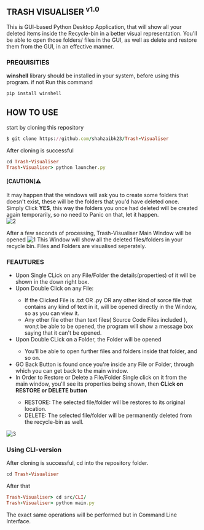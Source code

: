 ## TRASH VISUALISER <sup>v1.0</sup>
This is GUI-based Python Desktop Application, that will show all your deleted items inside the Recycle-bin in a better visual representation. You'll be able to open those folders/ files in the GUI, as well as delete and restore them from the GUI, in an effective manner.

### PREQUISITIES
**winshell** library should be installed in your system, before using this program. if not
Run this command
```ruby
pip install winshell
```

## HOW TO USE
start by cloning this repository 
```ruby
$ git clone https://github.com/shahzaibk23/Trash-Visualiser
```
After cloning is successful
```ruby
cd Trash-Visualiser
Trash-Visualiser> python launcher.py
```
#### [CAUTION]⚠️
It may happen that the windows will ask you to create some folders that doesn't exist, these will be the folders that you'd have deleted once. <br />
Simply Click <b>YES</b>, this way the folders you once had deleted will be created again temporarily, so no need to Panic on that, let it happen. <br />
![2](https://github.com/shahzaibk23/Trash-Visualiser/blob/master/Sceenshots/2.PNG "img 2") <br />

After a few seconds of processing, Trash-Visualiser Main Window will be opened
![1](https://github.com/shahzaibk23/Trash-Visualiser/blob/master/Sceenshots/1.PNG "img 1")
This Window will show all the deleted files/folders in your recycle bin.
Files and Folders are visualised seperately.

### FEAUTURES
<ul>
<li> Upon Single CLick on any File/Folder the details(properties) of it will be shown in the down right box. </li>
<li> Upon Double Click on any File: </li>
<ul>
<li> If the Clicked File is .txt OR .py OR any other kind of sorce file that contains any kind of text in it, will be opened directly in the Window, so as you can view it. </li>
<li> Any other file other than text files( Source Code Files included ), won;t be able to be opened, the program will show a message box saying that it can't be opened. </li>
</ul>
<li> Upon Double CLick on a Folder, the Folder will be opened </li>
<ul>
<li> You'll be able to open further files and folders inside that folder, and so on.</li>
</ul>
<li> GO Back Button is found once you're inside any File or Folder, through which you can get back to the main window.</li>
<li> In Order to Restore or Delete a File/Folder Single click on it from the main window, you'll see its properties being shown, then <b>CLick on RESTORE or DELETE button</b> </li>
<ul>
<li>RESTORE: The selected file/folder will be restores to its original location.</li>
<li>DELETE: The selected file/folder will be permanently deleted from the recycle-bin as well.</li>
</ul>
</ul>

![3](https://github.com/shahzaibk23/Trash-Visualiser/blob/master/Sceenshots/3.GIF "img 3")

### Using CLI-version
After cloning is successful, cd into the repository folder.
```ruby
cd Trash-Visualiser
```
After that 
```ruby
Trash-Visualiser> cd src/CLI/
Trash-Visualiser> python main.py
```
The exact same operations will be performed but in Command Line Interface.